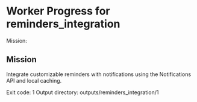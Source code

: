 # Worker Progress for reminders_integration

Mission:
## Mission
Integrate customizable reminders with notifications using the Notifications API and local caching.

Exit code: 1
Output directory: outputs/reminders_integration/1
